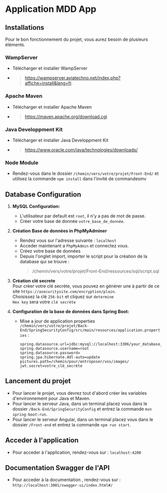 # Application MDD App

## Installations
Pour le bon fonctionnement du projet, vous aurez besoin de plusieurs éléments.
   ### WampServer
   - Télécharger et installer WampServer
   - > https://wampserver.aviatechno.net/index.php?affiche=install&lang=fr.
   
   ### Apache Maven
   - Télécharger et installer Apache Maven
   - > https://maven.apache.org/download.cgi
   
   ### Java Developpment Kit
   - Télécharger et installer Java Developpment Kit
   - > https://www.oracle.com/java/technologies/downloads/

   ### Node Module
   - Rendez-vous dans le dossier `/chemin/vers/votre/projet/Front-End/` et utilisez la commande `npm install` dans l'invité de commandesmv

## Database Configuration

1. **MySQL Configuration:**

   - L'utilisateur par default est `root`, il n'y a pas de mot de passe.
   - Créer votre base de donnée `votre_base_de_donnée`.

2. **Création Base de données in PhpMyAdminer**

   - Rendez vous sur l'adresse suivante : `localhost`
   - Acceder maintenant a `PhpMyAdmin` et connectez vous.
   - Créez votre base de données
   - Depuis l'onglet import, importer le script pour la création de la database qui se trouve :
     > /chemin/vers/votre/projet/Front-End/ressources/sql/script.sql

3. **Création clé secrete**  
   Pour créer votre clé secrète, vous pouvez en générer une à partir de ce site `https://asecuritysite.com/encryption/plain`.  
   Choisissez la clé `256-bit` et cliquez sur `determine`  
   `Hex key` sera votre `clé secrète`  

4. **Configuration de la base de données dans Spring Boot:** 
   - Mise a jour de application properties `/chemin/vers/votre/projet/Back-End/SpringSecurityConfig/src/main/resources/application.properties` :
     ```properties
     spring.datasource.url=jdbc:mysql://localhost:3306/your_database_name
     spring.datasource.username=root
     spring.datasource.password=
     spring.jpa.hibernate.ddl-auto=update
     pictures.path=/chemin/pour/entroposer/vos/images/
     jwt.secret=votre_clé_secrète
     ```

## Lancement du projet

- Pour lancer le projet, vous devrez tout d'abord créer les variables d'environnement pour Java et Maven.  
- Pour lancer le serveur Java, dans un terminal placez vous dans le dossier `/Back-End/SpringSecurityConfig` et entrez la commande `mvn spring-boot:run`.  
- Pour lancer le serveur Angular, dans un terminal placez vous dans le dossier `/Front-end` et entrez la commande `npm run start`.


## Acceder à l'application

- Pour acceder à l'application, rendez-vous sur : `localhost:4200`

## Documentation Swagger de l'API

- Pour acceder à la documentation , rendez-vous sur : `http://localhost:3001/swagger-ui/index.html#/`
